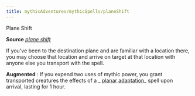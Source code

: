```yaml
---
title: mythicAdventures/mythicSpells/planeShift
---
```

Plane Shift

**Source** [_plane shift_](spells/planeShift.md#_plane-shift)

If you've been to the destination plane and are familiar with a location there, you may choose that location and arrive on target at that location with anyone else you transport with the spell.

**Augmented** : If you expend two uses of mythic power, you grant transported creatures the effects of a _ [planar adaptation](advanced/spells/planarAdaptation.md#_planar-adaptation)_ spell upon arrival, lasting for 1 hour.

